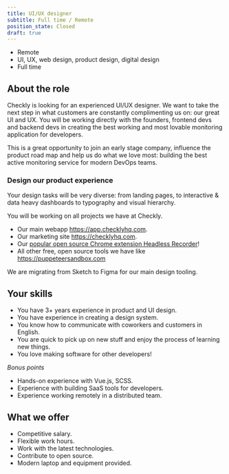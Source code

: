 ```yaml
---
title: UI/UX designer
subtitle: Full time / Remote
position_state: Closed
draft: true
---
```


- Remote
- UI, UX, web design, product design, digital design
- Full time

## About the role

Checkly is looking for an experienced UI/UX designer. We want to take the next step in what customers are constantly
complimenting us on: our great UI and UX. You will be working directly with the founders, frontend devs and backend devs in
creating the best working and most lovable monitoring application for developers.

This is a great opportunity to join an early stage company, influence the product road map and help us do what we love most:
building the best active monitoring service for modern DevOps teams.

### Design our product experience

Your design tasks will be very diverse: from landing pages, to interactive & data heavy dashboards to typography and visual
hierarchy.

You will be working on all projects we have at Checkly.

- Our main webapp https://app.checklyhq.com.
- Our marketing site https://checklyhq.com.
- Our [popular open source Chrome extension Headless Recorder](https://github.com/checkly/headless-recorder)!
- All other free, open source tools we have like https://puppeteersandbox.com

We are migrating from Sketch to Figma for our main design tooling.

## Your skills

- You have 3+ years experience in product and UI design.
- You have experience in creating a design system.
- You know how to communicate with coworkers and customers in English.
- You are quick to pick up on new stuff and enjoy the process of learning new things.
- You love making software for other developers!

*Bonus points*

- Hands-on experience with Vue.js, SCSS.
- Experience with building SaaS tools for developers.
- Experience working remotely in a distributed team.

## What we offer

- Competitive salary.
- Flexible work hours.
- Work with the latest technologies.
- Contribute to open source.
- Modern laptop and equipment provided.

